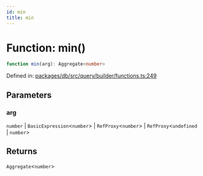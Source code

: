 ```yaml
---
id: min
title: min
---
```


<!-- DO NOT EDIT: this page is autogenerated from the type comments -->

# Function: min()

```ts
function min(arg): Aggregate<number>
```

Defined in: [packages/db/src/query/builder/functions.ts:249](https://github.com/TanStack/db/blob/main/packages/db/src/query/builder/functions.ts#L249)

## Parameters

### arg

`number` | `BasicExpression`\<`number`\> | `RefProxy`\<`number`\> | `RefProxy`\<`undefined` \| `number`\>

## Returns

`Aggregate`\<`number`\>
